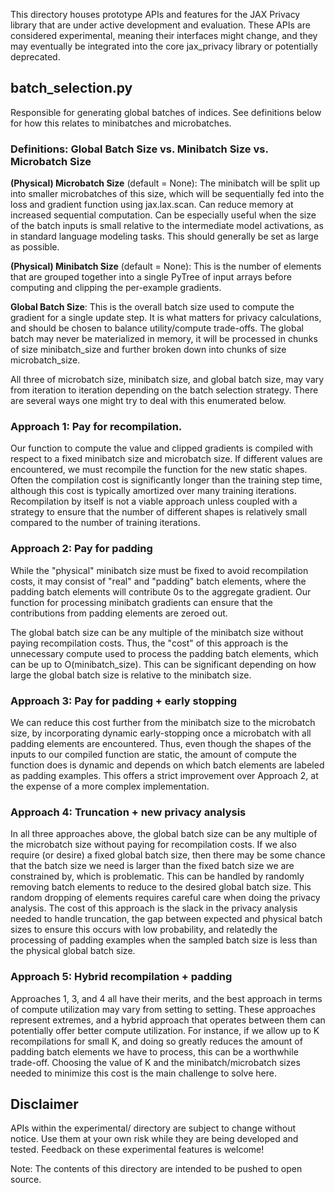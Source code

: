 This directory houses prototype APIs and features for the JAX Privacy library
that are under active development and evaluation. These APIs are considered
experimental, meaning their interfaces might change, and they may eventually
be integrated into the core jax_privacy library or potentially deprecated.

## batch_selection.py

Responsible for generating global batches of indices. See definitions below
for how this relates to minibatches and microbatches.

### Definitions: Global Batch Size vs. Minibatch Size vs. Microbatch Size

**(Physical) Microbatch Size** (default = None): The minibatch will be split
up into smaller microbatches of this size, which will be sequentially
fed into the loss and gradient function using jax.lax.scan. Can reduce
memory at increased sequential computation. Can be especially useful
when the size of the batch inputs is small relative to the intermediate
model activations, as in standard language modeling tasks.
This should generally be set as large as possible.

**(Physical) Minibatch Size** (default = None): This is the number of
elements that are grouped together into a single PyTree of input arrays
before computing and clipping the per-example gradients.

**Global Batch Size**: This is the overall batch size used to compute the
gradient for a single update step. It is what matters for privacy
calculations, and should be chosen to balance utility/compute
trade-offs. The global batch may never be materialized in memory, it
will be processed in chunks of size minibatch_size and further broken
down into chunks of size microbatch_size.

All three of microbatch size, minibatch size, and global batch size, may
vary from iteration to iteration depending on the batch selection strategy.
There are several ways one might try to deal with this enumerated below.

### Approach 1: Pay for recompilation.

Our function to compute the value and clipped gradients is compiled with
respect to a fixed minibatch size and microbatch size. If different
values are encountered, we must recompile the function for the new static
shapes. Often the compilation cost is significantly longer than the
training step time, although this cost is typically amortized over many
training iterations. Recompilation by itself is not a viable approach
unless coupled with a strategy to ensure that the number of different
shapes is relatively small compared to the number of training iterations.

### Approach 2: Pay for padding

While the "physical" minibatch size must be fixed to avoid recompilation
costs, it may consist of "real" and "padding" batch elements, where the
padding batch elements will contribute 0s to the aggregate gradient.
Our function for processing minibatch gradients can ensure that the
contributions from padding elements are zeroed out.

The global batch size can be any multiple of the minibatch size without
paying recompilation costs. Thus, the "cost" of this approach is the
unnecessary compute used to process the padding batch elements, which can
be up to O(minibatch_size). This can be significant depending on how large
the global batch size is relative to the minibatch size.

### Approach 3: Pay for padding + early stopping

We can reduce this cost further from the minibatch size to the microbatch
size, by incorporating dynamic early-stopping once a microbatch with all
padding elements are encountered. Thus, even though the shapes of the
inputs to our compiled function are static, the amount of compute the
function does is dynamic and depends on which batch elements are labeled
as padding examples. This offers a strict improvement over Approach 2, at
the expense of a more complex implementation.

### Approach 4: Truncation + new privacy analysis

In all three approaches above, the global batch size can be any multiple
of the microbatch size without paying for recompilation costs. If we also
require (or desire) a fixed global batch size, then there may be some
chance that the batch size we need is larger than the fixed batch size we
are constrained by, which is problematic. This can be handled by randomly
removing batch elements to reduce to the desired global batch size. This
random dropping of elements requires careful care when doing the privacy
analysis. The cost of this approach is the slack in the privacy analysis
needed to handle truncation, the gap between expected and physical batch
sizes to ensure this occurs with low probability, and relatedly the
processing of padding examples when the sampled batch size is less than
the physical global batch size.

### Approach 5: Hybrid recompilation + padding

Approaches 1, 3, and 4 all have their merits, and the best approach in
terms of compute utilization may vary from setting to setting. These
approaches represent extremes, and a hybrid approach that operates
between them can potentially offer better compute utilization. For
instance, if we allow up to K recompilations for small K, and doing so
greatly reduces the amount of padding batch elements we have to process,
this can be a worthwhile trade-off. Choosing the value of K and the
minibatch/microbatch sizes needed to minimize this cost is the main
challenge to solve here.

## Disclaimer

APIs within the experimental/ directory are subject to change without notice.
Use them at your own risk while they are being developed and tested.
Feedback on these experimental features is welcome!

<!-- BEGIN INTERNAL ONLY -->
Note: The contents of this directory are intended to be pushed to open source.
<!-- END INTERNAL ONLY -->
